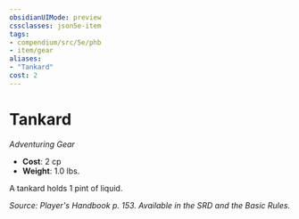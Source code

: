 ```yaml
---
obsidianUIMode: preview
cssclasses: json5e-item
tags:
- compendium/src/5e/phb
- item/gear
aliases: 
- "Tankard"
cost: 2
---
```

# Tankard
*Adventuring Gear*  

- **Cost**: 2 cp
- **Weight**: 1.0 lbs.

A tankard holds 1 pint of liquid.

*Source: Player's Handbook p. 153. Available in the SRD and the Basic Rules.*